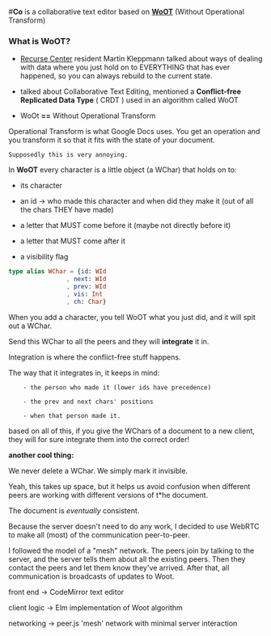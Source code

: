 #**Co** is a collaborative text editor
based on **[WoOT](https://hal.inria.fr/inria-00071240/document)** (Without Operational Transform)

### What is WoOT?

 - [Recurse Center](www.recurse.com) resident Martin Kleppmann talked about ways of dealing with data where you just hold on to EVERYTHING 
 		that has ever happened, so you can always rebuild to the current state.

 - talked about Collaborative Text Editing, mentioned a 
 		**Conflict-free Replicated Data Type** ( CRDT ) used in an algorithm called WoOT

 - WoOt **==** Without Operational Transform

 Operational Transform is what Google Docs uses. You get an operation and you 
 		transform it so that it fits with the state of your document. 

 	Supposedly this is very annoying.









 In **WoOT** every character is a little object (a WChar) that holds on to:
 		
- its character

- an id -> who made this character and when did they make it (out of all the chars THEY have made)

- a letter that MUST come before it (maybe not directly before it)

- a letter that MUST come after it

- a visibility flag

```elm
type alias WChar = {id: WId
                , next: WId
                , prev: WId
                , vis: Int
                , ch: Char}
```








 When you add a character, you tell WoOT what you just did, and it will spit out a WChar.

 Send this WChar to all the peers and they will **integrate** it in.

 Integration is where the conflict-free stuff happens. 

 The way that it integrates in, it keeps in mind: 

 		- the person who made it (lower ids have precedence)

 		- the prev and next chars' positions

 		- when that person made it.

 based on all of this, if you give the WChars of a document to a new client, they will for sure integrate them into the correct order!





**another cool thing:**

We never delete a WChar. We simply mark it invisible.

Yeah, this takes up space, but it helps us avoid confusion when different peers are working with different versions of t*he document.

The document is *eventually* consistent.



Because the server doesn't need to do any work, I decided to use WebRTC to make all (most) of the communication peer-to-peer.

I followed the model of a "mesh" network. The peers join by talking to the server, and the server tells them about all the existing peers.
Then they contact the peers and let them know they've arrived. After that, all communication is broadcasts of updates to Woot.





front end  -> CodeMirror text editor

client logic -> Elm implementation of Woot algorithm

networking -> peer.js 'mesh' network with minimal server interaction


